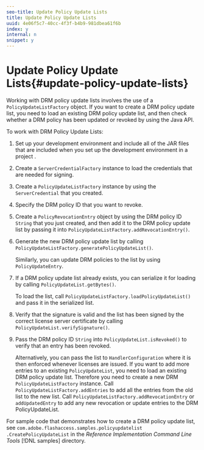 ```yaml
---
seo-title: Update Policy Update Lists
title: Update Policy Update Lists
uuid: 4e06f5c7-40cc-4f3f-b4b9-981dbea61f6b
index: y
internal: n
snippet: y
---
```


# Update Policy Update Lists{#update-policy-update-lists}

Working with DRM policy update lists involves the use of a `PolicyUpdateListFactory` object. If you want to create a DRM policy update list, you need to load an existing DRM policy update list, and then check whether a DRM policy has been updated or revoked by using the Java API.

To work with DRM Policy Update Lists: 

1. Set up your development environment and include all of the JAR files that are included when you set up the development environment in a project .
1. Create a `ServerCredentialFactory` instance to load the credentials that are needed for signing.
1. Create a `PolicyUpdateListFactory` instance by using the `ServerCredential` that you created.
1. Specify the DRM policy ID that you want to revoke.
1. Create a `PolicyRevocationEntry` object by using the DRM policy ID `String` that you just created, and then add it to the DRM policy update list by passing it into `PolicyUpdateListFactory.addRevocationEntry()`.
1. Generate the new DRM policy update list by calling `PolicyUpdateListFactory.generatePolicyUpdateList()`.

   Similarly, you can update DRM policies to the list by using `PolicyUpdateEntry`.
1. If a DRM policy update list already exists, you can serialize it for loading by calling `PolicyUpdateList.getBytes()`.

   To load the list, call `PolicyUpdateListFactory.loadPolicyUpdateList()` and pass it in the serialized list.
1. Verify that the signature is valid and the list has been signed by the correct license server certificate by calling `PolicyUpdateList.verifySignature()`.
1. Pass the DRM policy ID `String` into `PolicyUpdateList.isRevoked()` to verify that an entry has been revoked.

   Alternatively, you can pass the list to `HandlerConfiguration` where it is then enforced whenever licenses are issued.
If you want to add more entries to an existing `PolicyUpdateList`, you need to load an existing DRM policy update list. Therefore you need to create a new DRM `PolicyUpdateListFactory` instance. Call `PolicyUpdateListFactory.addEntries` to add all the entries from the old list to the new list. Call `PolicyUpdateListFactory.addRevocationEntry` or `addUpdatedEntry` to add any new revocation or update entries to the DRM PolicyUpdateList.

For sample code that demonstrates how to create a DRM policy update list, see `com.adobe.flashaccess.samples.policyupdatelist` `.CreatePolicyUpdateList` in the *Reference Implementation Command Line Tools* [!DNL samples] directory. 
